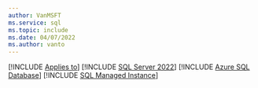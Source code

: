 ```yaml
---
author: VanMSFT
ms.service: sql
ms.topic: include
ms.date: 04/07/2022
ms.author: vanto
---
```


[!INCLUDE [Applies to](../../includes/applies-md.md)] [!INCLUDE [SQL Server 2022](_ss2022.md)] [!INCLUDE [Azure SQL Database](../../includes/applies-to-version/_asdb.md)] [!INCLUDE [SQL Managed Instance](../../includes/applies-to-version/_asmi.md)]
